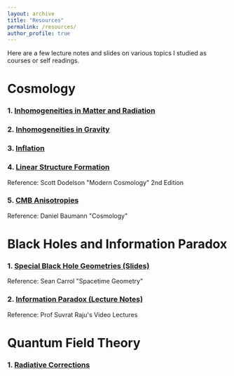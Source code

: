 ```yaml
---
layout: archive
title: "Resources"
permalink: /resources/
author_profile: true
---
```


<!--{% include base_path %}

{% for post in site.teaching reversed %}
  {% include archive-single.html %}
{% endfor %}-->

Here are a few lecture notes and slides on various topics I studied as courses or self readings.
# Cosmology


### 1. [Inhomogeneities in Matter and Radiation ](https://prakharbansal16.github.io/Resources/Ch5_Dodelson.pdf)

### 2. [Inhomogeneities in Gravity](https://prakharbansal16.github.io/Resources/Ch6_Dodelson.pdf)

### 3. [Inflation](https://prakharbansal16.github.io/Resources/Dodelson_Ch7.pdf)

### 4. [Linear Structure Formation](https://prakharbansal16.github.io/Resources/Ch8_Dodelson.pdf)
Reference: Scott Dodelson "Modern Cosmology" 2nd Edition

### 5. [CMB Anisotropies](https://prakharbansal16.github.io/Resources/CMB_Anisotropies.pdf) 
Reference: Daniel Baumann "Cosmology" 
<br/>

# Black Holes and  Information Paradox


### 1. [Special Black Hole Geometries (Slides)](https://prakharbansal16.github.io/Resources/SPBH.pdf)
Reference: Sean Carrol "Spacetime Geometry"

### 2. [Information Paradox (Lecture Notes)](https://prakharbansal16.github.io/Resources/Information_Paradox_Lecture_Notes.pdf)
Reference: Prof Suvrat Raju's Video Lectures 
<br/>

# Quantum Field Theory


### 1. [Radiative Corrections](https://prakharbansal16.github.io/Resources/Radiative_Corrections.pdf)


